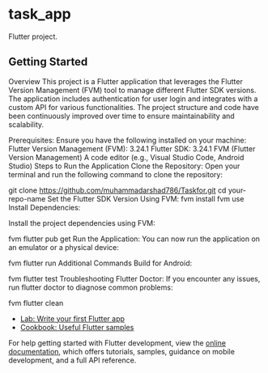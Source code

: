 # task_app

Flutter project.

## Getting Started
Overview
This project is a Flutter application that leverages the Flutter Version Management (FVM) tool to manage different Flutter SDK versions. The application includes authentication for user login and integrates with a custom API for various functionalities. The project structure and code have been continuously improved over time to ensure maintainability and scalability.

Prerequisites:
Ensure you have the following installed on your machine:
Flutter Version Management (FVM):  3.24.1
Flutter SDK:  3.24.1
FVM (Flutter Version Management)
A code editor (e.g., Visual Studio Code, Android Studio)
Steps to Run the Application
Clone the Repository:
Open your terminal and run the following command to clone the repository:

git clone https://github.com/muhammadarshad786/Taskfor.git
cd your-repo-name
Set the Flutter SDK Version Using FVM:
fvm install
fvm use
Install Dependencies:

Install the project dependencies using FVM:


fvm flutter pub get
Run the Application:
You can now run the application on an emulator or a physical device:

fvm flutter run
Additional Commands
Build for Android:

fvm flutter test
Troubleshooting
Flutter Doctor:
If you encounter any issues, run flutter doctor to diagnose common problems:

fvm flutter clean

- [Lab: Write your first Flutter app](https://docs.flutter.dev/get-started/codelab)
- [Cookbook: Useful Flutter samples](https://docs.flutter.dev/cookbook)

For help getting started with Flutter development, view the
[online documentation](https://docs.flutter.dev/), which offers tutorials,
samples, guidance on mobile development, and a full API reference.
